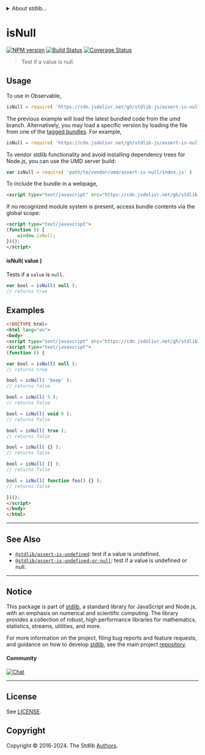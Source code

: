 <!--

@license Apache-2.0

Copyright (c) 2018 The Stdlib Authors.

Licensed under the Apache License, Version 2.0 (the "License");
you may not use this file except in compliance with the License.
You may obtain a copy of the License at

   http://www.apache.org/licenses/LICENSE-2.0

Unless required by applicable law or agreed to in writing, software
distributed under the License is distributed on an "AS IS" BASIS,
WITHOUT WARRANTIES OR CONDITIONS OF ANY KIND, either express or implied.
See the License for the specific language governing permissions and
limitations under the License.

-->


<details>
  <summary>
    About stdlib...
  </summary>
  <p>We believe in a future in which the web is a preferred environment for numerical computation. To help realize this future, we've built stdlib. stdlib is a standard library, with an emphasis on numerical and scientific computation, written in JavaScript (and C) for execution in browsers and in Node.js.</p>
  <p>The library is fully decomposable, being architected in such a way that you can swap out and mix and match APIs and functionality to cater to your exact preferences and use cases.</p>
  <p>When you use stdlib, you can be absolutely certain that you are using the most thorough, rigorous, well-written, studied, documented, tested, measured, and high-quality code out there.</p>
  <p>To join us in bringing numerical computing to the web, get started by checking us out on <a href="https://github.com/stdlib-js/stdlib">GitHub</a>, and please consider <a href="https://opencollective.com/stdlib">financially supporting stdlib</a>. We greatly appreciate your continued support!</p>
</details>

# isNull

[![NPM version][npm-image]][npm-url] [![Build Status][test-image]][test-url] [![Coverage Status][coverage-image]][coverage-url] <!-- [![dependencies][dependencies-image]][dependencies-url] -->

> Test if a value is null.



<section class="usage">

## Usage

To use in Observable,

```javascript
isNull = require( 'https://cdn.jsdelivr.net/gh/stdlib-js/assert-is-null@umd/browser.js' )
```
The previous example will load the latest bundled code from the umd branch. Alternatively, you may load a specific version by loading the file from one of the [tagged bundles](https://github.com/stdlib-js/assert-is-null/tags). For example,

```javascript
isNull = require( 'https://cdn.jsdelivr.net/gh/stdlib-js/assert-is-null@v0.2.0-umd/browser.js' )
```

To vendor stdlib functionality and avoid installing dependency trees for Node.js, you can use the UMD server build:

```javascript
var isNull = require( 'path/to/vendor/umd/assert-is-null/index.js' )
```

To include the bundle in a webpage,

```html
<script type="text/javascript" src="https://cdn.jsdelivr.net/gh/stdlib-js/assert-is-null@umd/browser.js"></script>
```

If no recognized module system is present, access bundle contents via the global scope:

```html
<script type="text/javascript">
(function () {
    window.isNull;
})();
</script>
```

#### isNull( value )

Tests if a `value` is `null`.

```javascript
var bool = isNull( null );
// returns true
```

</section>

<!-- /.usage -->

<section class="examples">

## Examples

<!-- eslint-disable no-restricted-syntax, no-empty-function -->

<!-- eslint no-undef: "error" -->

```html
<!DOCTYPE html>
<html lang="en">
<body>
<script type="text/javascript" src="https://cdn.jsdelivr.net/gh/stdlib-js/assert-is-null@umd/browser.js"></script>
<script type="text/javascript">
(function () {

var bool = isNull( null );
// returns true

bool = isNull( 'beep' );
// returns false

bool = isNull( 5 );
// returns false

bool = isNull( void 0 );
// returns false

bool = isNull( true );
// returns false

bool = isNull( {} );
// returns false

bool = isNull( [] );
// returns false

bool = isNull( function foo() {} );
// returns false

})();
</script>
</body>
</html>
```

</section>

<!-- /.examples -->

<!-- Section for related `stdlib` packages. Do not manually edit this section, as it is automatically populated. -->

<section class="related">

* * *

## See Also

-   <span class="package-name">[`@stdlib/assert-is-undefined`][@stdlib/assert/is-undefined]</span><span class="delimiter">: </span><span class="description">test if a value is undefined.</span>
-   <span class="package-name">[`@stdlib/assert-is-undefined-or-null`][@stdlib/assert/is-undefined-or-null]</span><span class="delimiter">: </span><span class="description">test if a value is undefined or null.</span>

</section>

<!-- /.related -->

<!-- Section for all links. Make sure to keep an empty line after the `section` element and another before the `/section` close. -->


<section class="main-repo" >

* * *

## Notice

This package is part of [stdlib][stdlib], a standard library for JavaScript and Node.js, with an emphasis on numerical and scientific computing. The library provides a collection of robust, high performance libraries for mathematics, statistics, streams, utilities, and more.

For more information on the project, filing bug reports and feature requests, and guidance on how to develop [stdlib][stdlib], see the main project [repository][stdlib].

#### Community

[![Chat][chat-image]][chat-url]

---

## License

See [LICENSE][stdlib-license].


## Copyright

Copyright &copy; 2016-2024. The Stdlib [Authors][stdlib-authors].

</section>

<!-- /.stdlib -->

<!-- Section for all links. Make sure to keep an empty line after the `section` element and another before the `/section` close. -->

<section class="links">

[npm-image]: http://img.shields.io/npm/v/@stdlib/assert-is-null.svg
[npm-url]: https://npmjs.org/package/@stdlib/assert-is-null

[test-image]: https://github.com/stdlib-js/assert-is-null/actions/workflows/test.yml/badge.svg?branch=v0.2.0
[test-url]: https://github.com/stdlib-js/assert-is-null/actions/workflows/test.yml?query=branch:v0.2.0

[coverage-image]: https://img.shields.io/codecov/c/github/stdlib-js/assert-is-null/main.svg
[coverage-url]: https://codecov.io/github/stdlib-js/assert-is-null?branch=main

<!--

[dependencies-image]: https://img.shields.io/david/stdlib-js/assert-is-null.svg
[dependencies-url]: https://david-dm.org/stdlib-js/assert-is-null/main

-->

[chat-image]: https://img.shields.io/gitter/room/stdlib-js/stdlib.svg
[chat-url]: https://app.gitter.im/#/room/#stdlib-js_stdlib:gitter.im

[stdlib]: https://github.com/stdlib-js/stdlib

[stdlib-authors]: https://github.com/stdlib-js/stdlib/graphs/contributors

[umd]: https://github.com/umdjs/umd
[es-module]: https://developer.mozilla.org/en-US/docs/Web/JavaScript/Guide/Modules

[deno-url]: https://github.com/stdlib-js/assert-is-null/tree/deno
[deno-readme]: https://github.com/stdlib-js/assert-is-null/blob/deno/README.md
[umd-url]: https://github.com/stdlib-js/assert-is-null/tree/umd
[umd-readme]: https://github.com/stdlib-js/assert-is-null/blob/umd/README.md
[esm-url]: https://github.com/stdlib-js/assert-is-null/tree/esm
[esm-readme]: https://github.com/stdlib-js/assert-is-null/blob/esm/README.md
[branches-url]: https://github.com/stdlib-js/assert-is-null/blob/main/branches.md

[stdlib-license]: https://raw.githubusercontent.com/stdlib-js/assert-is-null/main/LICENSE

<!-- <related-links> -->

[@stdlib/assert/is-undefined]: https://github.com/stdlib-js/assert-is-undefined/tree/umd

[@stdlib/assert/is-undefined-or-null]: https://github.com/stdlib-js/assert-is-undefined-or-null/tree/umd

<!-- </related-links> -->

</section>

<!-- /.links -->
